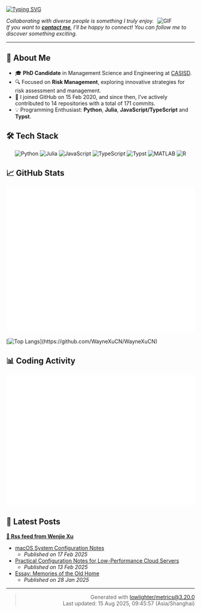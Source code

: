 <!-- 增强视觉吸引力的动态标题 -->
[![Typing SVG](https://readme-typing-svg.demolab.com/?lines=Hello!+👋+I'm+Wenjie+Xu!;PhD+Candidate+at+CASISD;Welcome+to+my+GitHub+Space!&size=28&width=600&pause=1000&color=1E90FF&center=false&vCenter=true&background=FFFFFF00)](https://git.io/typing-svg)

<img align="right" alt="GIF" src="https://media.giphy.com/media/LnQjpWaON8nhr21vNW/giphy.gif" width="100" title="Hi">

<p align="left">
  <em>Collaborating with diverse people is something I truly enjoy. <br> If you want to <b><a href="mailto:wenjie.xu.cn@outlook.com">contact me</a></b>, I'll be happy to connect! You can follow me to discover something exciting.</em>
</p>

---

## 📝 About Me

- 🎓 **PhD Candidate** in Management Science and Engineering at [CASISD](http://www.casisd.cn/).
- 🔍 Focused on **Risk Management**, exploring innovative strategies for risk assessment and management.
- 📅 I joined GitHub on 15 Feb 2020, and since then, I’ve actively contributed to 14 repositories with a total of 171 commits.
- 💡 Programming Enthusiast: **Python**, **Julia**, **JavaScript/TypeScript** and **Typst**.

## 🛠️ Tech Stack

<div align="center">

![Python](https://img.shields.io/badge/-Python-3776AB?style=for-the-badge&logo=python&logoColor=white)
![Julia](https://img.shields.io/badge/-Julia-9558B2?style=for-the-badge&logo=julia&logoColor=white)
![JavaScript](https://img.shields.io/badge/-JavaScript-F7DF1E?style=for-the-badge&logo=javascript&logoColor=black)
![TypeScript](https://img.shields.io/badge/-TypeScript-3178C6?style=for-the-badge&logo=typescript&logoColor=white)
![Typst](https://img.shields.io/badge/-Typst-239DAD?style=for-the-badge&logo=typst&logoColor=white)
![MATLAB](https://img.shields.io/badge/-MATLAB-0076A8?style=for-the-badge&logo=mathworks&logoColor=white)
![R](https://img.shields.io/badge/-R-276DC3?style=for-the-badge&logo=r&logoColor=white)

</div>

## 📈 GitHub Stats

![metrics.base](https://raw.githubusercontent.com/waynexucn/waynexucn/main/.cache/metrics.base.svg)

[![Top Langs](https://github-readme-stats.vercel.app/api/top-langs/?username=WayneXuCN&layout=compact&hide=javascript,html,scss,css,ruby,shell,Tex,Powershell,)](https://github.com/WayneXuCN/WayneXuCN)

## 📊 Coding Activity

![Isometric year calendar](https://raw.githubusercontent.com/waynexucn/waynexucn/main/.cache/metrics.plugin.isocalendar.fullyear.svg)

## 📝 Latest Posts

**[🗼 Rss feed from Wenjie Xu](https://waynexucn.github.io//)**
* [macOS System Configuration Notes](https://waynexucn.github.io//blog/2025/Mac%E7%B3%BB%E7%BB%9F%E9%85%8D%E7%BD%AE%E8%AE%B0%E5%BD%95/)
  * *Published on 17 Feb 2025*
* [Practical Configuration Notes for Low-Performance Cloud Servers](https://waynexucn.github.io//blog/2025/%E4%BD%8E%E9%85%8D%E4%BA%91%E6%9C%8D%E5%8A%A1%E5%99%A8%E9%85%8D%E7%BD%AE/)
  * *Published on 13 Feb 2025*
* [Essay: Memories of the Old Home](https://waynexucn.github.io//blog/2025/%E9%9A%8F%E7%AC%94%E5%B9%B4%E5%89%8D%E9%87%8D%E8%AE%BF%E6%97%A7%E5%B1%85/)
  * *Published on 28 Jan 2025*


---

<div align="right">

> Generated with [lowlighter/metrics@3.20.0](https://github.com/lowlighter/metrics)  
> Last updated: 15 Aug 2025, 09:45:57 (Asia/Shanghai)

</div>
